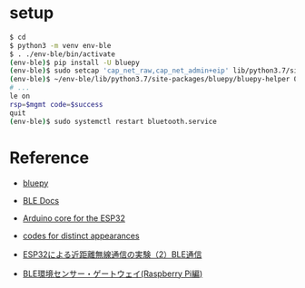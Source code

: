 # setup

```bash
$ cd
$ python3 -m venv env-ble
$ . ./env-ble/bin/activate
(env-ble)$ pip install -U bluepy
(env-ble)$ sudo setcap 'cap_net_raw,cap_net_admin+eip' lib/python3.7/site-packages/bluepy/bluepy-helper
(env-ble)$ ~/env-ble/lib/python3.7/site-packages/bluepy/bluepy-helper 0
# ...
le on
rsp=$mgmt code=$success
quit
(env-ble)$ sudo systemctl restart bluetooth.service
```


# Reference

* [bluepy](https://github.com/IanHarvey/bluepy)

* [BLE Docs](https://sites.google.com/a/gclue.jp/ble-docs/advertising-1/advertising#TOC-Ad-Structure)

* [Arduino core for the ESP32](https://github.com/espressif/arduino-esp32)

* [codes for distinct appearances](https://www.bluetooth.com/wp-content/uploads/Sitecore-Media-Library/Gatt/Xml/Characteristics/org.bluetooth.characteristic.gap.appearance.xml)

* [ESP32による近距離無線通信の実験（2）BLE通信](http://marchan.e5.valueserver.jp/cabin/comp/jbox/arc212/index212.html)

* [BLE環境センサー・ゲートウェイ(Raspberry Pi編)](https://ambidata.io/samples/temphumid/ble_gw/)

